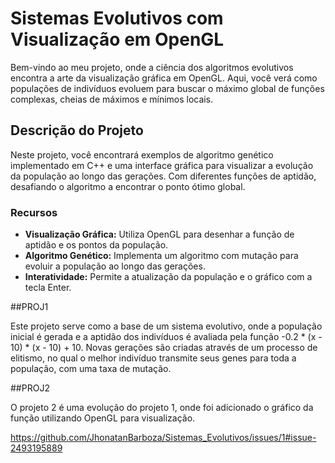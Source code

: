 # Sistemas Evolutivos com Visualização em OpenGL

Bem-vindo ao meu projeto, onde a ciência dos algoritmos evolutivos encontra a arte da visualização gráfica em OpenGL. Aqui, você verá como populações de indivíduos evoluem para buscar o máximo global de funções complexas, cheias de máximos e mínimos locais. 

## Descrição do Projeto

Neste projeto, você encontrará exemplos de algoritmo genético implementado em C++ e uma interface gráfica para visualizar a evolução da população ao longo das gerações. Com diferentes funçôes de aptidão, desafiando o algoritmo a encontrar o ponto ótimo global.

### Recursos

- **Visualização Gráfica:** Utiliza OpenGL para desenhar a função de aptidão e os pontos da população.
- **Algoritmo Genético:** Implementa um algoritmo com mutação para evoluir a população ao longo das gerações.
- **Interatividade:** Permite a atualização da população e o gráfico com a tecla Enter.

##PROJ1

Este projeto serve como a base de um sistema evolutivo, onde a população inicial é gerada e a aptidão dos indivíduos é avaliada pela função -0.2 * (x - 10) * (x - 10) + 10. Novas gerações são criadas através de um processo de elitismo, no qual o melhor indivíduo transmite seus genes para toda a população, com uma taxa de mutação.

##PROJ2

O projeto 2 é uma evolução do projeto 1, onde foi adicionado o gráfico da função utilizando OpenGL para visualização.

https://github.com/JhonatanBarboza/Sistemas_Evolutivos/issues/1#issue-2493195889
